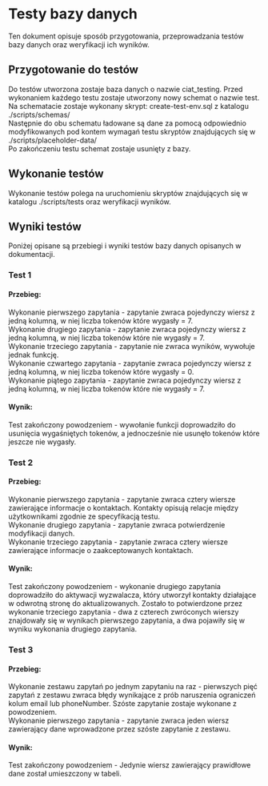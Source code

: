 # Testy bazy danych
Ten dokument opisuje sposób przygotowania, przeprowadzania testów bazy danych oraz weryfikacji ich wyników.

## Przygotowanie do testów
Do testów utworzona zostaje baza danych o nazwie ciat_testing. Przed wykonaniem każdego testu zostaje utworzony nowy schemat o nazwie test.  
Na schematacie zostaje wykonany skrypt: create-test-env.sql z katalogu ./scripts/schemas/  
Następnie do obu schematu ładowane są dane za pomocą odpowiednio modyfikowanych pod kontem wymagań testu skryptów znajdujących się w ./scripts/placeholder-data/  
Po zakończeniu testu schemat zostaje usunięty z bazy.  

## Wykonanie testów
Wykonanie testów polega na uruchomieniu skryptów znajdujących się w katalogu ./scripts/tests oraz weryfikacji wyników.

## Wyniki testów
Poniżej opisane są przebiegi i wyniki testów bazy danych opisanych w dokumentacji. 

### Test 1
#### Przebieg:
Wykonanie pierwszego zapytania - zapytanie zwraca pojedynczy wiersz z jedną kolumną, w niej liczba tokenów które wygasły = 7.  
Wykonanie drugiego zapytania - zapytanie zwraca pojedynczy wiersz z jedną kolumną, w niej liczba tokenów które nie wygasły = 7.  
Wykonanie trzeciego zapytania - zapytanie nie zwraca wyników, wywołuje jednak funkcję.  
Wykonanie czwartego zapytania - zapytanie zwraca pojedynczy wiersz z jedną kolumną, w niej liczba tokenów które wygasły = 0.  
Wykonanie piątego zapytania - zapytanie zwraca pojedynczy wiersz z jedną kolumną, w niej liczba tokenów które nie wygasły = 7.  

#### Wynik:
Test zakończony powodzeniem - wywołanie funkcji doprowadziło do usunięcia wygaśniętych tokenów, a jednocześnie nie usunęło tokenów które jeszcze nie wygasły.

### Test 2
#### Przebieg:
Wykonanie pierwszego zapytania - zapytanie zwraca cztery wiersze zawierające informacje o kontaktach. Kontakty opisują relacje między użytkownikami zgodnie ze specyfikacją testu.  
Wykonanie drugiego zapytania - zapytanie zwraca potwierdzenie modyfikacji danych.  
Wykonanie trzeciego zapytania - zapytanie zwraca cztery wiersze zawierające informacje o zaakceptowanych kontaktach.  
 
#### Wynik:
Test zakończony powodzeniem - wykonanie drugiego zapytania doprowadziło do aktywacji wyzwalacza, który utworzył kontakty działające w odwrotną stronę do aktualizowanych. Zostało to potwierdzone przez wykonanie trzeciego zapytania - dwa z czterech zwróconych wierszy znajdowały się w wynikach pierwszego zapytania, a dwa pojawiły się w wyniku wykonania drugiego zapytania.

### Test 3
#### Przebieg:
Wykonanie zestawu zapytań po jednym zapytaniu na raz - pierwszych pięć zapytań z zestawu zwraca błędy wynikające z prób naruszenia ograniczeń kolum email lub phoneNumber. Szóste zapytanie zostaje wykonane z powodzeniem.  
Wykonanie pierwszego zapytania - zapytanie zwraca jeden wiersz zawierający dane wprowadzone przez szóste zapytanie z zestawu.  

#### Wynik:
Test zakończony powodzeniem - Jedynie wiersz zawierający prawidłowe dane został umieszczony w tabeli.
